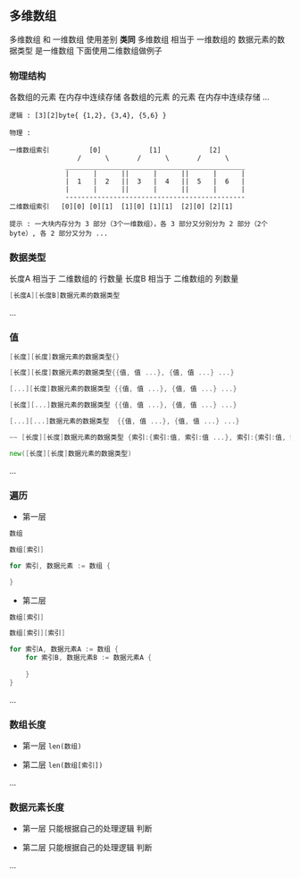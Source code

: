 ##  多维数组
多维数组 和 一维数组 使用差别 **类同**
多维数组 相当于 一维数组的 数据元素的数据类型 是一维数组
下面使用二维数组做例子



###   物理结构
各数组的元素 		在内存中连续存储 
各数组的元素 的元素 在内存中连续存储 
...
```shell
逻辑 : [3][2]byte{ {1,2}, {3,4}, {5,6} }

物理 :

一维数组索引  	    [0]            [1]            [2] 
				 /      \       /      \       /      \  
			  _____________________________________________
			  |      |      ||      |      ||      |      |
			  |  1   |  2   ||  3   |  4   ||  5   |  6   |
			  |      |      ||      |      ||      |      |
			  ---------------------------------------------
二维数组索引   [0][0] [0][1]  [1][0] [1][1]  [2][0] [2][1] 

提示 : 一大块内存分为 3 部分（3个一维数组），各 3 部分又分别分为 2 部分（2个byte）, 各 2 部分又分为 ...
```



###   数据类型
长度A 相当于 二维数组的 行数量
长度B 相当于 二维数组的 列数量
```go
[长度A][长度B]数据元素的数据类型
```
...



###   值
```go
[长度][长度]数据元素的数据类型{}
```
```go
[长度][长度]数据元素的数据类型{{值, 值 ...}, {值, 值 ...} ...}
```
```go
[...][长度]数据元素的数据类型 {{值, 值 ...}, {值, 值 ...} ...}
```
```go
[长度][...]数据元素的数据类型 {{值, 值 ...}, {值, 值 ...} ...}
```
```go
[...][...]数据元素的数据类型  {{值, 值 ...}, {值, 值 ...} ...}
```
```go
~~ [长度][长度]数据元素的数据类型 {索引:{索引:值, 索引:值 ...}, 索引:{索引:值, 索引:值 ...} ...} ~~
```
```go
new([长度][长度]数据元素的数据类型)
```
...



###   遍历
* 第一层
```go
数组
```
```go
数组[索引]
```
```go
for 索引, 数据元素 := 数组 {

}
```

* 第二层
```go
数组[索引]
```
```go
数组[索引][索引]
```
```go
for 索引A, 数据元素A := 数组 {
	for 索引B, 数据元素B := 数据元素A {
		
	}
}
```

...



###   数组长度
* 第一层
`len(数组)` 

* 第二层
`len(数组[索引])` 

...



###   数据元素长度
* 第一层
只能根据自己的处理逻辑 判断

* 第二层
只能根据自己的处理逻辑 判断

...
